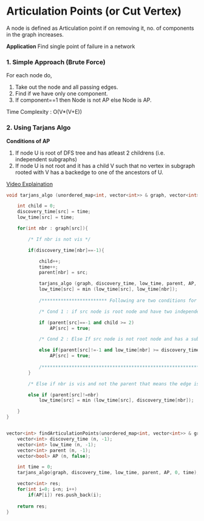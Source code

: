 # Articulation Points (or Cut Vertex)

A node is defined as Articulation point if on removing it, no. of components in the graph increases.

**Application**
Find single point of failure in a network

### 1. Simple Approach (Brute Force)
For each node do, 
1. Take out the node and all passing edges.
2. Find if we have only one component.
3. If component==1 then Node is not AP else Node is AP.
  
Time Complexity : O(V*(V+E))

### 2. Using Tarjans Algo

**Conditions of AP**
1. If node U is root of DFS tree and has atleast 2 childrens (i.e. independent subgraphs)
2. If node U is not root and it has a child V such that no vertex in subgraph rooted with V has a backedge to one of the ancestors of U.

[Video Explaination](https://www.youtube.com/watch?v=64KK9K4RpKE)

```cpp
void tarjans_algo (unordered_map<int, vector<int>> & graph, vector<int> & discovery_time, vector<int> & low_time, vector<int> & parent, vector<bool> & AP, int src, int & time){

    int child = 0;
    discovery_time[src] = time; 
    low_time[src] = time;

    for(int nbr : graph[src]){

        /* If nbr is not vis */

        if(discovery_time[nbr]==-1){

            child++;
            time++;
            parent[nbr] = src;

            tarjans_algo (graph, discovery_time, low_time, parent, AP, nbr, time);
            low_time[src] = min (low_time[src], low_time[nbr]);
            
            /************************ Following are two conditions for articulation point *****************************/

            /* Cond 1 : if src node is root node and have two independent child subgraphs then its an articulation point */

            if (parent[src]==-1 and child >= 2)
                AP[src] = true;

            /* Cond 2 : Else If src node is not root node and has a subgraph with NO backedge to any of its ancestors */

            else if(parent[src]!=-1 and low_time[nbr] >= discovery_time[src])
                AP[src] = true;
                
            /**********************************************************************************************************/
        }

        /* Else if nbr is vis and not the parent that means the edge is backedge */

        else if (parent[src]!=nbr)
            low_time[src] = min (low_time[src], discovery_time[nbr]);

    }
}


vector<int> findArticulationPoints(unordered_map<int, vector<int>> & graph, int n){
    vector<int> discovery_time (n, -1);
    vector<int> low_time (n, -1);
    vector<int> parent (n, -1);
    vector<bool> AP (n, false);

    int time = 0;
    tarjans_algo(graph, discovery_time, low_time, parent, AP, 0, time);

    vector<int> res;
    for(int i=0; i<n; i++)
        if(AP[i]) res.push_back(i);
    
    return res;
}
```

